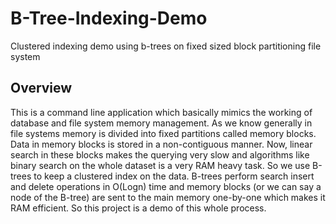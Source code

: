 # B-Tree-Indexing-Demo
Clustered indexing demo using b-trees on fixed sized block partitioning file system

## Overview
This is a command line application which basically mimics the working of database and file system memory management. As we know generally in file systems memory is divided into fixed partitions called memory blocks. Data in memory blocks is stored in a non-contiguous manner. Now, linear search in these blocks makes the querying very slow and algorithms like binary search on the whole dataset is a very RAM heavy task. So we use B-trees to keep a clustered index on the data. B-trees perform search insert and delete operations in O(Logn) time and memory blocks (or we can say a node of the B-tree) are sent to the main memory one-by-one which makes it RAM efficient. So this project is a demo of this whole process.
